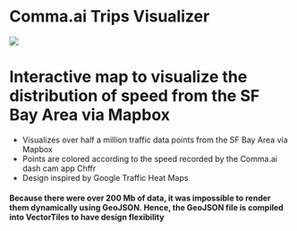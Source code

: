 # Comma.ai Trips Visualizer

<img src="https://i.imgur.com/MItDZcR.png" />

<h1> Interactive map to visualize the distribution of speed from the SF Bay Area via Mapbox </h1>
<ul>
        <li> Visualizes over half a million traffic data points from the SF Bay Area via Mapbox </li>
         <li> Points are colored according to the speed recorded by the Comma.ai dash cam app Chffr  </li>
         <li> Design inspired by Google Traffic Heat Maps  </li>
         </ul>

<h4> Because there were over 200 Mb of data, it was impossible to render them dynamically using GeoJSON.
Hence, the GeoJSON file is compiled into VectorTiles to have design flexibility </h2>
